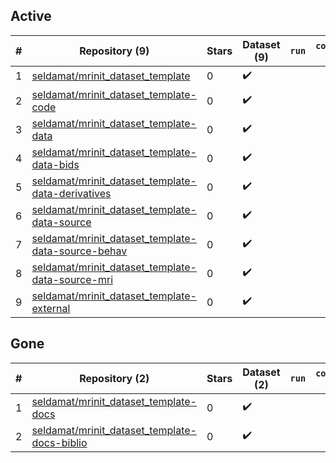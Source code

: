 ## Active
| # | Repository (9) | Stars | Dataset (9) | `run` | `containers-run` |
| --- | --- | --- | --- | --- | --- |
| 1 | [seldamat/mrinit_dataset_template](https://github.com/seldamat/mrinit_dataset_template) | 0 | :heavy_check_mark: |  |  |
| 2 | [seldamat/mrinit_dataset_template-code](https://github.com/seldamat/mrinit_dataset_template-code) | 0 | :heavy_check_mark: |  |  |
| 3 | [seldamat/mrinit_dataset_template-data](https://github.com/seldamat/mrinit_dataset_template-data) | 0 | :heavy_check_mark: |  |  |
| 4 | [seldamat/mrinit_dataset_template-data-bids](https://github.com/seldamat/mrinit_dataset_template-data-bids) | 0 | :heavy_check_mark: |  |  |
| 5 | [seldamat/mrinit_dataset_template-data-derivatives](https://github.com/seldamat/mrinit_dataset_template-data-derivatives) | 0 | :heavy_check_mark: |  |  |
| 6 | [seldamat/mrinit_dataset_template-data-source](https://github.com/seldamat/mrinit_dataset_template-data-source) | 0 | :heavy_check_mark: |  |  |
| 7 | [seldamat/mrinit_dataset_template-data-source-behav](https://github.com/seldamat/mrinit_dataset_template-data-source-behav) | 0 | :heavy_check_mark: |  |  |
| 8 | [seldamat/mrinit_dataset_template-data-source-mri](https://github.com/seldamat/mrinit_dataset_template-data-source-mri) | 0 | :heavy_check_mark: |  |  |
| 9 | [seldamat/mrinit_dataset_template-external](https://github.com/seldamat/mrinit_dataset_template-external) | 0 | :heavy_check_mark: |  |  |

## Gone
| # | Repository (2) | Stars | Dataset (2) | `run` | `containers-run` |
| --- | --- | --- | --- | --- | --- |
| 1 | [seldamat/mrinit_dataset_template-docs](https://github.com/seldamat/mrinit_dataset_template-docs) | 0 | :heavy_check_mark: |  |  |
| 2 | [seldamat/mrinit_dataset_template-docs-biblio](https://github.com/seldamat/mrinit_dataset_template-docs-biblio) | 0 | :heavy_check_mark: |  |  |
